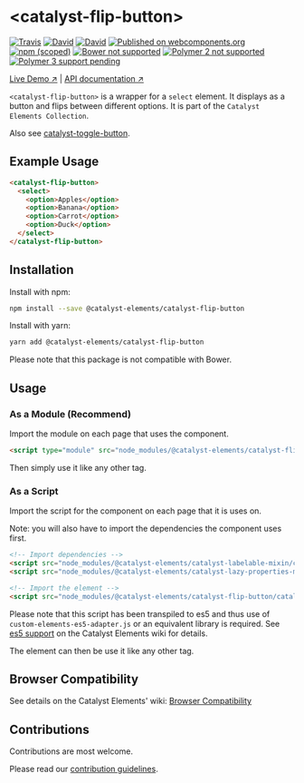 # &lt;catalyst-flip-button&gt;

[![Travis](https://img.shields.io/travis/catalyst/catalyst-flip-button/master.svg?style=flat-square)](https://travis-ci.org/catalyst/catalyst-flip-button)
[![David](https://img.shields.io/david/catalyst/catalyst-flip-button.svg?style=flat-square)](https://david-dm.org/catalyst/catalyst-flip-button)
[![David](https://img.shields.io/david/dev/catalyst/catalyst-flip-button.svg?style=flat-square)](https://david-dm.org/catalyst/catalyst-flip-button?type=dev)
[![Published on webcomponents.org](https://img.shields.io/badge/webcomponents.org-published-blue.svg?style=flat-square)](https://www.webcomponents.org/element/catalyst/catalyst-flip-button)
[![npm (scoped)](https://img.shields.io/npm/v/@catalyst-elements/catalyst-flip-button.svg?style=flat-square)](https://www.npmjs.com/package/@catalyst-elements/catalyst-flip-button)
[![Bower not supported](https://img.shields.io/badge/bower-not_supported-red.svg?style=flat-square)]()
[![Polymer 2 not supported](https://img.shields.io/badge/Polymer_2-not_supported-red.svg?style=flat-square)]()
[![Polymer 3 support pending](https://img.shields.io/badge/Polymer_3-support_pending-yellow.svg?style=flat-square)]()

[Live Demo ↗](https://catalyst.github.io/CatalystElementsBundle/#/elements/catalyst-flip-button/demos/basic)
|
[API documentation ↗](https://catalyst.github.io/CatalystElementsBundle/#/elements/catalyst-flip-button)

`<catalyst-flip-button>` is a wrapper for a `select` element. It displays as a button and flips between different options. It is part of the `Catalyst Elements Collection`.

Also see [catalyst-toggle-button](https://github.com/catalyst/catalyst-toggle-button).

## Example Usage

<!---
```
<custom-element-demo>
  <template>
    <script type="module" src="catalyst-flip-button.mjs"></script>
    <next-code-block></next-code-block>
  </template>
</custom-element-demo>
```
-->

```html
<catalyst-flip-button>
  <select>
    <option>Apples</option>
    <option>Banana</option>
    <option>Carrot</option>
    <option>Duck</option>
  </select>
</catalyst-flip-button>
```

## Installation

Install with npm:

```sh
npm install --save @catalyst-elements/catalyst-flip-button
```

Install with yarn:

```sh
yarn add @catalyst-elements/catalyst-flip-button
```

Please note that this package is not compatible with Bower.

## Usage

### As a Module (Recommend)

Import the module on each page that uses the component.

```html
<script type="module" src="node_modules/@catalyst-elements/catalyst-flip-button/catalyst-flip-button.mjs"></script>
```

Then simply use it like any other tag.

### As a Script

Import the script for the component on each page that it is uses on.

Note: you will also have to import the dependencies the component uses first.

```html
<!-- Import dependencies -->
<script src="node_modules/@catalyst-elements/catalyst-labelable-mixin/catalyst-labelable-mixin.min.js"></script>
<script src="node_modules/@catalyst-elements/catalyst-lazy-properties-mixin/catalyst-lazy-properties-mixin.min.js"></script>

<!-- Import the element -->
<script src="node_modules/@catalyst-elements/catalyst-flip-button/catalyst-flip-button.min.js"></script>
```

Please note that this script has been transpiled to es5 and thus use of `custom-elements-es5-adapter.js` or an equivalent library is required. See [es5 support](https://github.com/catalyst/CatalystElements/wiki/Browser-Compatibility#es5-support) on the Catalyst Elements wiki for details.

The element can then be use it like any other tag.

## Browser Compatibility

See details on the Catalyst Elements' wiki: [Browser Compatibility](https://github.com/catalyst/CatalystElements/wiki/Browser-Compatibility)

## Contributions

Contributions are most welcome.

Please read our [contribution guidelines](./CONTRIBUTING.md).
